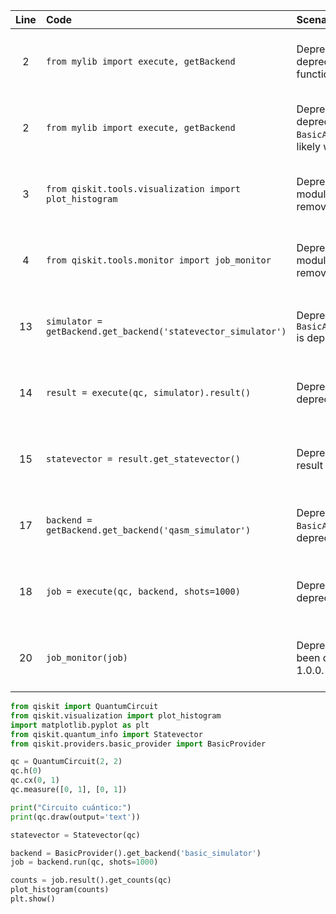 | Line | Code | Scenario | Reference | Artifact | Refactoring |
| :--: | :--- | :------- | :-------: | :------- | :---------- |
| 2 | `from mylib import execute, getBackend` | Deprecation -> The `execute()` function is deprecated. (This refers to the Qiskit `execute` function which `mylib.execute` likely wraps.) | qrn_tax_ddbb-48a35b67-b938-487b-aef2-7b4596ff4105 | execute (from mylib) | |
| 2 | `from mylib import execute, getBackend` | Deprecation -> `BasicAer.get_backend()` is deprecated. (This refers to the Qiskit `BasicAer.get_backend` which `mylib.getBackend` likely wraps.) | qrn_tax_ddbb-dd54f269-d2e3-4a45-a285-a01443c4ccef | getBackend (from mylib) | |
| 3 | `from qiskit.tools.visualization import plot_histogram` | Deprecation -> The `qiskit.tools.visualization` module has been deprecated and will be removed in Qiskit 1.0.0. | qrn_tax_ddbb-4bc2d33a-666a-48ed-96d1-b12d38ea3acf | qiskit.tools.visualization | `from qiskit.visualization import plot_histogram` |
| 4 | `from qiskit.tools.monitor import job_monitor` | Deprecation -> The `qiskit.tools.monitor` module has been deprecated and will be removed in Qiskit 1.0.0. | qrn_tax_ddbb-7b51c58e-5407-41cc-abe7-25ad46ab40e0 | qiskit.tools.monitor | |
| 13 | `simulator = getBackend.get_backend('statevector_simulator')` | Deprecation -> `BasicAer.get_backend('statevector_simulator')` is deprecated. | qrn_tax_ddbb-09db4543-63a6-47dd-9cd7-097a6f9fe1a8 | BasicAer.get_backend | `statevector = Statevector(qc)` |
| 14 | `result = execute(qc, simulator).result()` | Deprecation -> The `execute()` function is deprecated. | qrn_tax_ddbb-48a35b67-b938-487b-aef2-7b4596ff4105 | execute() | |
| 15 | `statevector = result.get_statevector()` | Deprecation -> `get_statevector()` from BasicAer result is deprecated. | qrn_tax_ddbb-09db4543-63a6-47dd-9cd7-097a6f9fe1a8 | get_statevector() | |
| 17 | `backend = getBackend.get_backend('qasm_simulator')` | Deprecation -> `BasicAer.get_backend('qasm_simulator')` is deprecated. | qrn_tax_ddbb-dd54f269-d2e3-4a45-a285-a01443c4ccef | BasicAer.get_backend | `backend = BasicProvider().get_backend('basic_simulator')` |
| 18 | `job = execute(qc, backend, shots=1000)` | Deprecation -> The `execute()` function is deprecated. | qrn_tax_ddbb-48a35b67-b938-487b-aef2-7b4596ff4105 | execute() | `job = backend.run(qc, shots=1000)` |
| 20 | `job_monitor(job)` | Deprecation -> The `job_monitor()` function has been deprecated and will be removed in Qiskit 1.0.0. | qrn_tax_ddbb-7b51c58e-5407-41cc-abe7-25ad46ab40e0 | job_monitor() | |


```python
from qiskit import QuantumCircuit
from qiskit.visualization import plot_histogram
import matplotlib.pyplot as plt
from qiskit.quantum_info import Statevector
from qiskit.providers.basic_provider import BasicProvider

qc = QuantumCircuit(2, 2)
qc.h(0)
qc.cx(0, 1)
qc.measure([0, 1], [0, 1])

print("Circuito cuántico:")
print(qc.draw(output='text'))

statevector = Statevector(qc)

backend = BasicProvider().get_backend('basic_simulator')
job = backend.run(qc, shots=1000)

counts = job.result().get_counts(qc)
plot_histogram(counts)
plt.show()
```